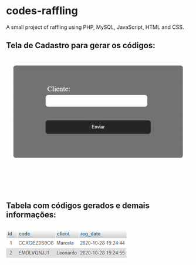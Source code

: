 # codes-raffling
A small project of raffling using PHP, MySQL, JavaScript, HTML and CSS. 

## Tela de Cadastro para gerar os códigos:
![](midia/cadastro.gif)

## Tabela com códigos gerados e demais informações:
![](midia/table_codes.png)
